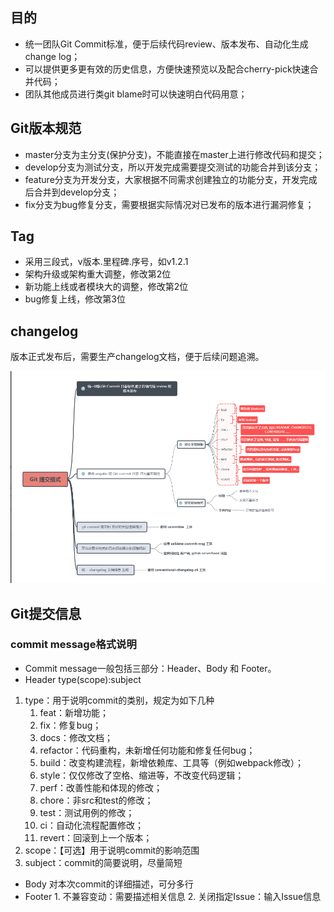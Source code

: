 ## 目的
- 统一团队Git Commit标准，便于后续代码review、版本发布、自动化生成change log；
- 可以提供更多更有效的历史信息，方便快速预览以及配合cherry-pick快速合并代码；
- 团队其他成员进行类git blame时可以快速明白代码用意；

## Git版本规范
- master分支为主分支(保护分支)，不能直接在master上进行修改代码和提交；
- develop分支为测试分支，所以开发完成需要提交测试的功能合并到该分支；
- feature分支为开发分支，大家根据不同需求创建独立的功能分支，开发完成后合并到develop分支；
- fix分支为bug修复分支，需要根据实际情况对已发布的版本进行漏洞修复；

## Tag
- 采用三段式，v版本.里程碑.序号，如v1.2.1
- 架构升级或架构重大调整，修改第2位
- 新功能上线或者模块大的调整，修改第2位
- bug修复上线，修改第3位

## changelog
版本正式发布后，需要生产changelog文档，便于后续问题追溯。

![](images/2021-05-15-19-47-22.png)
## Git提交信息
### commit message格式说明
- Commit message一般包括三部分：Header、Body 和 Footer。
- Header type(scope):subject
1. type：用于说明commit的类别，规定为如下几种
   1. feat：新增功能；
   2. fix：修复bug；
   3. docs：修改文档；
   4. refactor：代码重构，未新增任何功能和修复任何bug；
   5. build：改变构建流程，新增依赖库、工具等（例如webpack修改）；
   6. style：仅仅修改了空格、缩进等，不改变代码逻辑；
   7. perf：改善性能和体现的修改；
   8. chore：非src和test的修改；
   9.  test：测试用例的修改；
   10. ci：自动化流程配置修改；
   11. revert：回滚到上一个版本；
2. scope：【可选】用于说明commit的影响范围
3. subject：commit的简要说明，尽量简短

- Body 对本次commit的详细描述，可分多行
- Footer 1. 不兼容变动：需要描述相关信息 2. 关闭指定Issue：输入Issue信息
